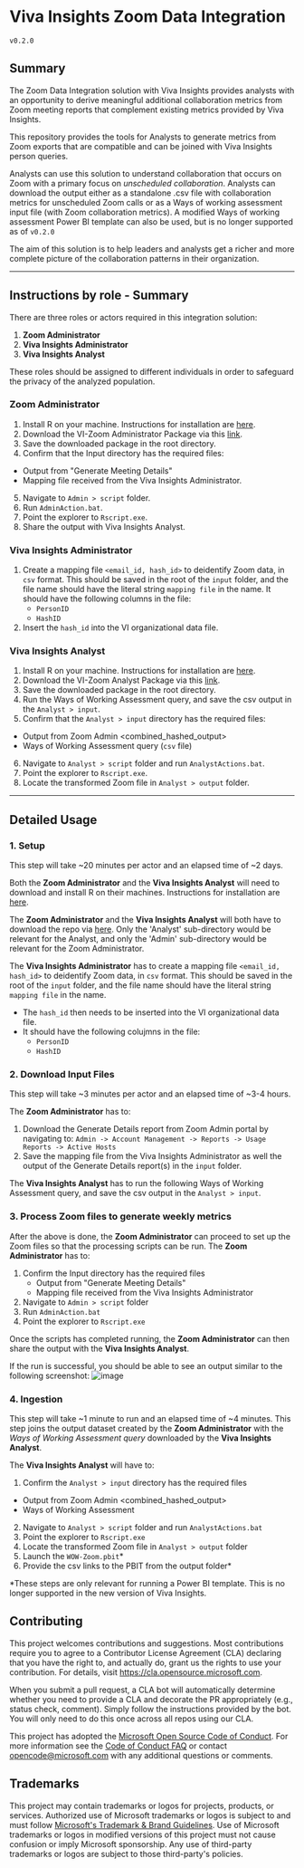 # Viva Insights Zoom Data Integration

`v0.2.0`

## Summary

The Zoom Data Integration solution with Viva Insights provides analysts with an opportunity to derive meaningful additional collaboration metrics from Zoom meeting reports that complement existing metrics provided by Viva Insights. 

This repository provides the tools for Analysts to generate metrics from Zoom exports that are compatible and can be joined with Viva Insights person queries. 

Analysts can use this solution to understand collaboration that occurs on Zoom with a primary focus on _unscheduled collaboration_. Analysts can download the output either as a standalone .csv file with collaboration metrics for unscheduled Zoom calls or as a Ways of working assessment input file (with Zoom collaboration metrics). A modified Ways of working assessment Power BI template can also be used, but is no longer supported as of `v0.2.0`

The aim of this solution is to help leaders and analysts get a richer and more complete picture of the collaboration patterns in their organization.

---

## Instructions by role - Summary

There are three roles or actors required in this integration solution: 

1. **Zoom Administrator**
2. **Viva Insights Administrator**
3. **Viva Insights Analyst**

These roles should be assigned to different individuals in order to safeguard the privacy of the analyzed population. 

### Zoom Administrator

1. Install R on your machine. Instructions for installation are [here](https://cran.r-project.org/bin/windows/base/).
2. Download the VI-Zoom Administrator Package via this [link](https://github.com/microsoft/vivainsights_zoom_int/archive/refs/heads/main/Admin.zip). 
3. Save the downloaded package in the root directory.
4. Confirm that the Input directory has the required files:
  - Output from "Generate Meeting Details"
  - Mapping file received from the Viva Insights Administrator.
5. Navigate to `Admin > script` folder.
6. Run `AdminAction.bat`.
7. Point the explorer to `Rscript.exe`.
8. Share the output with Viva Insights Analyst.

### Viva Insights Administrator

1. Create a mapping file `<email_id, hash_id>` to deidentify Zoom data, in `csv` format. This should be saved in the root of the `input` folder, and the file name should have the literal string `mapping file` in the name. It should have the following columns in the file:
    - `PersonID`
    - `HashID`
2. Insert the `hash_id` into the VI organizational data file.

### Viva Insights Analyst

1. Install R on your machine. Instructions for installation are [here](https://cran.r-project.org/bin/windows/base/).
2. Download the VI-Zoom Analyst Package via this [link](https://github.com/microsoft/vivainsights_zoom_int/archive/refs/heads/main/Admin.zip). 
3. Save the downloaded package in the root directory.
4. Run the Ways of Working Assessment query, and save the csv output in the `Analyst > input`.
5. Confirm that the `Analyst > input` directory has the required files:
  - Output from Zoom Admin <combined_hashed_output>
  - Ways of Working Assessment query (`csv` file)
6. Navigate to `Analyst > script` folder and run `AnalystActions.bat`.
7. Point the explorer to `Rscript.exe`.
8. Locate the transformed Zoom file in `Analyst > output` folder.
---

## Detailed Usage

### 1. Setup

This step will take ~20 minutes per actor and an elapsed time of ~2 days. 

Both the **Zoom Administrator** and the **Viva Insights Analyst** will need to download and install R on their machines. Instructions for installation are [here](https://cran.r-project.org/bin/windows/base/).

The **Zoom Administrator** and the **Viva Insights Analyst** will both have to download the repo via [here](https://github.com/microsoft/vivainsights_zoom_int/archive/refs/heads/main/Admin.zip). Only the 'Analyst' sub-directory would be relevant for the Analyst, and only the 'Admin' sub-directory would be relevant for the Zoom Administrator. 

The **Viva Insights Administrator** has to create a mapping file `<email_id, hash_id>` to deidentify Zoom data, in `csv` format. This should be saved in the root of the `input` folder, and the file name should have the literal string `mapping file` in the name. 
  - The `hash_id` then needs to be inserted into the VI organizational data file. 
  - It should have the following colujmns in the file:
      - `PersonID`
      - `HashID`

### 2. Download Input Files

This step will take ~3 minutes per actor and an elapsed time of ~3-4 hours. 

The **Zoom Administrator** has to: 

1. Download the Generate Details report from Zoom Admin portal by navigating to:
	`Admin -> Account Management -> Reports -> Usage Reports -> Active Hosts`
2. Save the mapping file from the Viva Insights Administrator as well the output of the Generate Details report(s) in the `input` folder.

The **Viva Insights Analyst** has to run the following Ways of Working Assessment query, and save the csv output in the `Analyst > input`.

### 3. Process Zoom files to generate weekly metrics

After the above is done, the **Zoom Administrator** can proceed to set up the Zoom files so that the processing scripts can be run. The **Zoom Administrator** has to: 

1. Confirm the Input directory has the required files
	- Output from "Generate Meeting Details"
	- Mapping file received from the Viva Insights Administrator
2. Navigate to `Admin > script` folder 
3. Run `AdminAction.bat`
4. Point the explorer to `Rscript.exe`

Once the scripts has completed running, the **Zoom Administrator** can then share the output with the **Viva Insights Analyst**.

If the run is successful, you should be able to see an output similar to the following screenshot:
![image](https://github.com/microsoft/vivainsights_zoom_int/assets/17925865/9f8d2dbd-3147-4625-a41b-3bc1180f5f66)


### 4. Ingestion

This step will take ~1 minute to run and an elapsed time of ~4 minutes. This step joins the output dataset created by the **Zoom Administrator** with the _Ways of Working Assessment query_ downloaded by the **Viva Insights Analyst**.

The **Viva Insights Analyst** will have to: 
1. Confirm the `Analyst > input` directory has the required files
  - Output from Zoom Admin <combined_hashed_output>
  - Ways of Working Assessment
2. Navigate to `Analyst > script` folder and run `AnalystActions.bat`
3. Point the explorer to `Rscript.exe`
4. Locate the transformed Zoom file in `Analyst > output` folder
5. Launch the `WOW-Zoom.pbit`*
6. Provide the csv links to the PBIT from the output folder*

*These steps are only relevant for running a Power BI template. This is no longer supported in the new version of Viva Insights.


## Contributing

This project welcomes contributions and suggestions.  Most contributions require you to agree to a
Contributor License Agreement (CLA) declaring that you have the right to, and actually do, grant us
the rights to use your contribution. For details, visit https://cla.opensource.microsoft.com.

When you submit a pull request, a CLA bot will automatically determine whether you need to provide
a CLA and decorate the PR appropriately (e.g., status check, comment). Simply follow the instructions
provided by the bot. You will only need to do this once across all repos using our CLA.

This project has adopted the [Microsoft Open Source Code of Conduct](https://opensource.microsoft.com/codeofconduct/).
For more information see the [Code of Conduct FAQ](https://opensource.microsoft.com/codeofconduct/faq/) or
contact [opencode@microsoft.com](mailto:opencode@microsoft.com) with any additional questions or comments.

## Trademarks

This project may contain trademarks or logos for projects, products, or services. Authorized use of Microsoft 
trademarks or logos is subject to and must follow 
[Microsoft's Trademark & Brand Guidelines](https://www.microsoft.com/en-us/legal/intellectualproperty/trademarks/usage/general).
Use of Microsoft trademarks or logos in modified versions of this project must not cause confusion or imply Microsoft sponsorship.
Any use of third-party trademarks or logos are subject to those third-party's policies.
